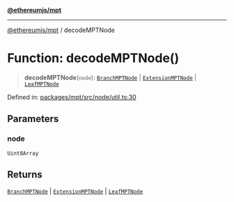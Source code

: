 [**@ethereumjs/mpt**](../README.md)

***

[@ethereumjs/mpt](../README.md) / decodeMPTNode

# Function: decodeMPTNode()

> **decodeMPTNode**(`node`): [`BranchMPTNode`](../classes/BranchMPTNode.md) \| [`ExtensionMPTNode`](../classes/ExtensionMPTNode.md) \| [`LeafMPTNode`](../classes/LeafMPTNode.md)

Defined in: [packages/mpt/src/node/util.ts:30](https://github.com/Dargon789/ethereumjs-monorepo/blob/master/packages/mpt/src/node/util.ts#L30)

## Parameters

### node

`Uint8Array`

## Returns

[`BranchMPTNode`](../classes/BranchMPTNode.md) \| [`ExtensionMPTNode`](../classes/ExtensionMPTNode.md) \| [`LeafMPTNode`](../classes/LeafMPTNode.md)
